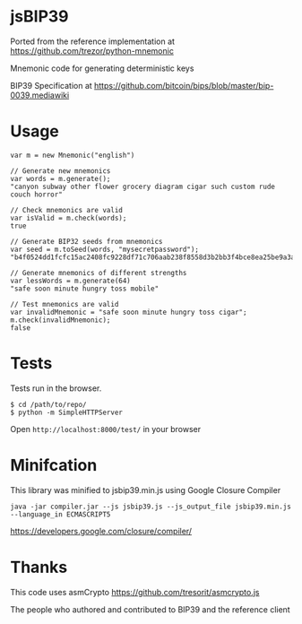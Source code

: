 # jsBIP39

Ported from the reference implementation at https://github.com/trezor/python-mnemonic

Mnemonic code for generating deterministic keys

BIP39 Specification at https://github.com/bitcoin/bips/blob/master/bip-0039.mediawiki

# Usage

```
var m = new Mnemonic("english")

// Generate new mnemonics
var words = m.generate();
"canyon subway other flower grocery diagram cigar such custom rude couch horror"

// Check mnemonics are valid
var isValid = m.check(words);
true

// Generate BIP32 seeds from mnemonics
var seed = m.toSeed(words, "mysecretpassword");
"b4f0524dd1fcfc15ac2408fc9228df71c706aab238f8558d3b2bb3f4bce8ea25be9a3a6fc684a16ebfbb1240aee3decb404b856dd57298ce150441965c91c6e9"

// Generate mnemonics of different strengths
var lessWords = m.generate(64)
"safe soon minute hungry toss mobile"

// Test mnemonics are valid
var invalidMnemonic = "safe soon minute hungry toss cigar";
m.check(invalidMnemonic);
false
```

# Tests

Tests run in the browser.

```
$ cd /path/to/repo/
$ python -m SimpleHTTPServer
```

Open `http://localhost:8000/test/` in your browser

# Minifcation

This library was minified to jsbip39.min.js using Google Closure Compiler

`java -jar compiler.jar --js jsbip39.js --js_output_file jsbip39.min.js --language_in ECMASCRIPT5`

https://developers.google.com/closure/compiler/

# Thanks

This code uses asmCrypto
https://github.com/tresorit/asmcrypto.js

The people who authored and contributed to BIP39 and the reference client
